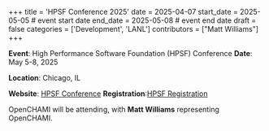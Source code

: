 +++
title = 'HPSF Conference 2025'
date = 2025-04-07
start_date = 2025-05-05            # event start date
end_date = 2025-05-08              # event end date
draft = false
categories = ['Development', 'LANL']
contributors = ["Matt Williams"]
+++

**Event**: High Performance Software Foundation (HPSF) Conference
**Date**: May 5-8, 2025

**Location**: Chicago, IL

**Website**: [HPSF Conference](https://events.linuxfoundation.org/hpsf-conference/)
**Registration**:[HPSF Registration](https://events.linuxfoundation.org/hpsf-conference/register/)

OpenCHAMI will be attending, with **Matt Williams** representing OpenCHAMI.
